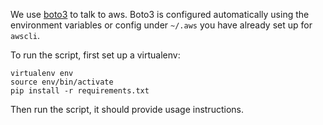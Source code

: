 We use [boto3](https://aws.amazon.com/sdk-for-python/) to talk to aws.
Boto3 is configured automatically using the environment variables or config under `~/.aws` you have already set up for `awscli`.

To run the script, first set up a virtualenv:

```
virtualenv env
source env/bin/activate
pip install -r requirements.txt
```

Then run the script, it should provide usage instructions.
